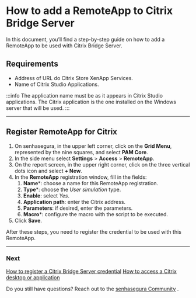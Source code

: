 # How to add a RemoteApp to Citrix Bridge Server

In this document, you’ll find a step-by-step guide on how to add a RemoteApp to be used with Citrix Bridge Server.

## Requirements

* Address of URL do Citrix Store XenApp Services.
* Name of Citrix Studio Applications.

 :::info
The application name must be as it appears in Citrix Studio applications. The Citrix application is the one installed on the Windows server that will be used.
:::

---
## Register RemoteApp for Citrix

1. On senhasegura, in the upper left corner, click on the **Grid Menu**, represented by the nine squares, and select **PAM Core**.
2. In the side menu select **Settings** > **Access** > **RemoteApp**.
3. On the report screen, in the upper right corner, click on the three vertical dots icon and select **+ New**.
4. In the **RemoteApp** registration window, fill in the fields:
    1. **Name***: choose a name for this RemoteApp registration.
    2. **Type***: choose the *User simulation* type.
    3. **Enable**: select *Yes*.
    4. **Application path**: enter the Citrix address.
    5. **Parameters**: if desired, enter the parameters.
    6. **Macro***: configure the macro with the script to be executed.
5. Click **Save**.

After these steps, you need to register the credential to be used with this RemoteApp.

---
### Next
[How to register a Citrix Bridge Server credential](/v3-32/docs/pam-session-how-to-add-a-remoteapp-to-citrix-bridge-server)
[How to access a Citrix desktop or application](/v3-32/docs/how-to-access-a-citrix-desktop-or-application)

Do you still have questions? Reach out to the [senhasegura Community](https://community.senhasegura.io/) .
